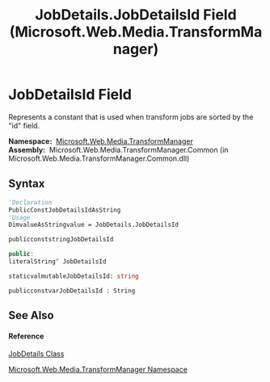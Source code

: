 ﻿---
title: JobDetails.JobDetailsId Field (Microsoft.Web.Media.TransformManager)
TOCTitle: JobDetailsId Field
ms:assetid: F:Microsoft.Web.Media.TransformManager.JobDetails.JobDetailsId
ms:mtpsurl: https://msdn.microsoft.com/en-us/library/microsoft.web.media.transformmanager.jobdetails.jobdetailsid(v=VS.90)
ms:contentKeyID: 35520979
ms.date: 06/14/2012
mtps_version: v=VS.90
f1_keywords:
- Microsoft.Web.Media.TransformManager.JobDetails.JobDetailsId
dev_langs:
- CSharp
- JScript
- VB
- FSharp
- c++
api_location:
- Microsoft.Web.Media.TransformManager.Common.dll
api_name:
- Microsoft.Web.Media.TransformManager.JobDetails.JobDetailsId
api_type:
- Managed
topic_type:
- apiref
- kbSyntax
product_family_name: VS
ROBOTS: INDEX,FOLLOW
---

# JobDetailsId Field

Represents a constant that is used when transform jobs are sorted by the "id" field.

**Namespace:**  [Microsoft.Web.Media.TransformManager](microsoft-web-media-transformmanager-namespace.md)  
**Assembly:**  Microsoft.Web.Media.TransformManager.Common (in Microsoft.Web.Media.TransformManager.Common.dll)

## Syntax

``` vb
'Declaration
PublicConstJobDetailsIdAsString
'Usage
DimvalueAsStringvalue = JobDetails.JobDetailsId
```

``` csharp
publicconststringJobDetailsId
```

``` c++
public:
literalString^ JobDetailsId
```

``` fsharp
staticvalmutableJobDetailsId: string
```

``` jscript
publicconstvarJobDetailsId : String
```

## See Also

#### Reference

[JobDetails Class](jobdetails-class-microsoft-web-media-transformmanager.md)

[Microsoft.Web.Media.TransformManager Namespace](microsoft-web-media-transformmanager-namespace.md)

